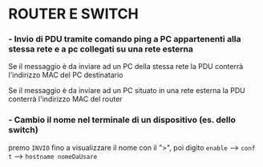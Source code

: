 # ROUTER E SWITCH

### - Invio di PDU tramite comando ping a PC appartenenti alla stessa rete e a pc collegati su una rete esterna

Se il messaggio è da inviare ad un PC della stessa rete la PDU conterrà l'indirizzo MAC del PC destinatario

Se il messaggio è da inviare ad un PC situato in una rete esterna la PDU conterrà l'indirizzo MAC del router

### - Cambio il nome nel terminale di un dispositivo (es. dello switch)
premo `INVIO` fino a visualizzare il nome con il ">", poi digito `enable` --> `conf t` --> `hostname nomeDaUsare`
